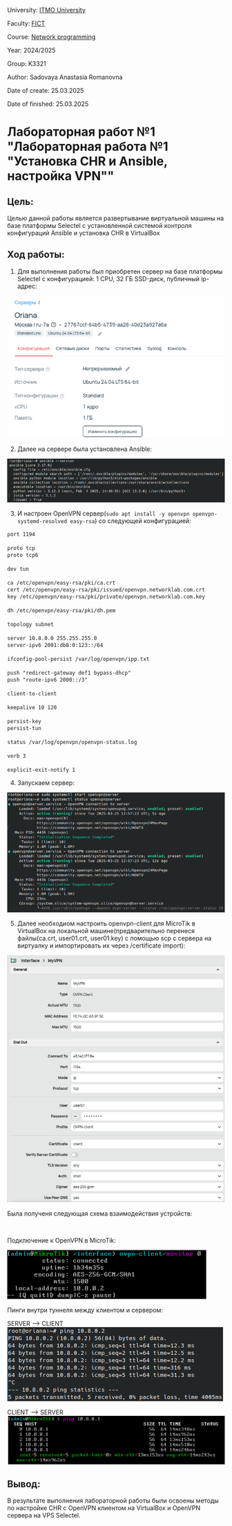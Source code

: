 University: [ITMO University](https://itmo.ru/ru/)

Faculty: [FICT](https://fict.itmo.ru)

Course: [Network programming](https://github.com/itmo-ict-faculty/network-programming)

Year: 2024/2025

Group: K3321

Author: Sadovaya Anastasia Romanovna

Date of create: 25.03.2025

Date of finished: 25.03.2025

# Лабораторная работ №1 "Лабораторная работа №1 "Установка CHR и Ansible, настройка VPN""

## Цель:
Целью данной работы является развертывание виртуальной машины на базе платформы Selectel с установленной системой контроля конфигураций Ansible и установка CHR в VirtualBox

## Ход работы:

1. Для выполнения работы был приобретен сервер на базе платформы Selectel с конфигурацией: 1 CPU, 32 ГБ SSD-диск, публичный ip-адрес:

![server](./images/cloud.png)

2. Далее на сервере была установлена Ansible:

![ansible](./images/ansible.png)

3. И настроен OpenVPN сервер(```sudo apt install -y openvpn openvpn-systemd-resolved easy-rsa```) со следующей конфигурацией:

```
port 1194

proto tcp
proto tcp6

dev tun

ca /etc/openvpn/easy-rsa/pki/ca.crt
cert /etc/openvpn/easy-rsa/pki/issued/openvpn.networklab.com.crt
key /etc/openvpn/easy-rsa/pki/private/openvpn.networklab.com.key

dh /etc/openvpn/easy-rsa/pki/dh.pem

topology subnet

server 10.8.0.0 255.255.255.0
server-ipv6 2001:db8:0:123::/64

ifconfig-pool-persist /var/log/openvpn/ipp.txt

push "redirect-gateway def1 bypass-dhcp"
push "route-ipv6 2000::/3"

client-to-client

keepalive 10 120

persist-key
persist-tun

status /var/log/openvpn/openvpn-status.log

verb 3

explicit-exit-notify 1
```

4. Запускаем сервер:

![server_status](./images/status_server.png)

5. Далее необходиом настроить openvpn-client для MicroTik в VirtualBox на локальной машине(предварительно перенеся файлы(ca.crt, user01.crt, user01.key) с помощью scp с сервера на виртуалку и импортировать их через /certificate import):

![chr_config](./images/chr_config.png)

Была полученя следующая схема взаимодействия устройств:

![]()

Подключение к OpenVPN в MicroTik:

![monitor](./images/monitor-ovpn.png)

Пинги внутри туннеля между клиентом и сервером:

SERVER --> CLIENT
![server_to_client](./images/ping_server_to_client.png)

CLIENT --> SERVER
![client_to_server](./images/ping_client_to_server.png)


## Вывод:

В результате выполнения лабораторной работы были освоены методы по настройке CHR с OpenVPN клиентом на VirtualBox и OpenVPN сервера на VPS Selectel.
